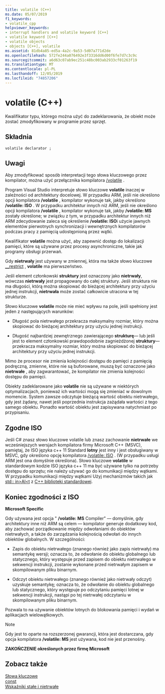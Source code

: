 ```yaml
---
title: volatile (C++)
ms.date: 05/07/2019
f1_keywords:
- volatile_cpp
helpviewer_keywords:
- interrupt handlers and volatile keyword [C++]
- volatile keyword [C++]
- volatile objects
- objects [C++], volatile
ms.assetid: 81db4a85-ed5a-4a2c-9a53-5d07a771d2de
ms.openlocfilehash: 572fe244a076492e3f3316dd6d00f6fe7d7c3c9c
ms.sourcegitcommit: a6d63c07ab9ec251c48bc003ab2933cf01263f19
ms.translationtype: MT
ms.contentlocale: pl-PL
ms.lasthandoff: 12/05/2019
ms.locfileid: "74857206"
---
```

# <a name="volatile-c"></a>volatile (C++)

Kwalifikator typu, którego można użyć do zadeklarowania, że obiekt może zostać zmodyfikowany w programie przez sprzęt.

## <a name="syntax"></a>Składnia

```
volatile declarator ;
```

## <a name="remarks"></a>Uwagi

Aby zmodyfikować sposób interpretacji tego słowa kluczowego przez kompilator, można użyć przełącznika kompilatora [/volatile](../build/reference/volatile-volatile-keyword-interpretation.md) .

Program Visual Studio interpretuje słowo kluczowe **volatile** inaczej w zależności od architektury docelowej. W przypadku ARM, jeśli nie określono opcji kompilatora **/volatile** , kompilator wykonuje tak, jakby określono **/volatile: ISO** . W przypadku architektur innych niż ARM, jeśli nie określono opcji kompilatora **/volatile** , kompilator wykonuje tak, jakby **/volatile: MS** zostały określone; w związku z tym, w przypadku architektur innych niż ARM zdecydowanie zaleca się określenie **/volatile: ISO**i użycie jawnych elementów pierwotnych synchronizacji i wewnętrznych kompilatorów podczas pracy z pamięcią udostępnioną przez wątki.

Kwalifikator **volatile** można użyć, aby zapewnić dostęp do lokalizacji pamięci, które są używane przez procesy asynchroniczne, takie jak programy obsługi przerwań.

Gdy **nietrwały** jest używany w zmiennej, która ma także słowo kluczowe [__restrict](../cpp/extension-restrict.md) , **volatile** ma pierwszeństwo.

Jeśli element członkowski **struktury** jest oznaczony jako **nietrwały**, wówczas **nietrwały** jest propagowany do całej struktury. Jeśli struktura nie ma długości, którą można skopiować do bieżącej architektury przy użyciu jednej instrukcji, **nietrwała** może zostać całkowicie utracona w tej strukturze.

Słowo kluczowe **volatile** może nie mieć wpływu na pole, jeśli spełniony jest jeden z następujących warunków:

- Długość pola nietrwałego przekracza maksymalny rozmiar, który można skopiować do bieżącej architektury przy użyciu jednej instrukcji.

- Długość najbardziej zewnętrznego zawierającego **strukturę**— lub jeśli jest to element członkowski prawdopodobnie zagnieżdżonej **struktury**— przekracza maksymalny rozmiar, który można skopiować do bieżącej architektury przy użyciu jednej instrukcji.

Mimo że procesor nie zmienia kolejności dostępu do pamięci z pamięcią podręczną, zmienne, które nie są buforowane, muszą być oznaczone jako **nietrwałe** , aby zagwarantować, że kompilator nie zmienia kolejności dostępu do pamięci.

Obiekty zadeklarowane jako **volatile** nie są używane w niektórych optymalizacjach, ponieważ ich wartości mogą się zmieniać w dowolnym momencie.  System zawsze odczytuje bieżącą wartość obiektu nietrwałego, gdy jest żądany, nawet jeśli poprzednia instrukcja zażądała wartości z tego samego obiektu.  Ponadto wartość obiektu jest zapisywana natychmiast po przypisaniu.

## <a name="iso-compliant"></a>Zgodne ISO

Jeśli C# znasz słowo kluczowe volatile lub znasz zachowanie **nietrwałe** we wcześniejszych wersjach kompilatora firmy Microsoft C++ (MSVC), pamiętaj, że ISO języka c++ 11 Standard **lotny** jest inny i jest obsługiwany w MSVC, gdy określono opcję kompilatora [/volatile: ISO](../build/reference/volatile-volatile-keyword-interpretation.md) . (W przypadku usługi ARM jest ona domyślnie określona). Słowo kluczowe **volatile** w standardowym kodzie ISO języka c++ 11 ma być używane tylko na potrzeby dostępu do sprzętu; nie należy używać go do komunikacji między wątkami. W przypadku komunikacji między wątkami Użyj mechanizmów takich jak [std:: in>Al\<t](../standard-library/atomic.md) z [ C++ biblioteki standardowej](../standard-library/cpp-standard-library-reference.md).

## <a name="end-of-iso-compliant"></a>Koniec zgodności z ISO

**Microsoft Specific**

Gdy używana jest opcja " **/volatile: MS** Compiler" — domyślnie, gdy architektury inne niż ARM są celem — kompilator generuje dodatkowy kod, aby zachować porządkowanie między odwołaniami do obiektów nietrwałych, a także do zarządzania kolejnością odwołań do innych obiektów globalnych. W szczególności:

- Zapis do obiektu nietrwałego (znanego również jako zapis nietrwały) ma semantykę wersji; oznacza to, że odwołanie do obiektu globalnego lub statycznego, który występuje przed zapisem do obiektu nietrwałego w sekwencji instrukcji, zostanie wykonane przed nietrwałym zapisem w skompilowanym pliku binarnym.

- Odczyt obiektu nietrwałego (znanego również jako nietrwały odczyt) uzyskuje semantykę; oznacza to, że odwołanie do obiektu globalnego lub statycznego, który występuje po odczytaniu pamięci lotnej w sekwencji instrukcji, nastąpi po tej nietrwałej odczytaniu w skompilowanym pliku binarnym.

Pozwala to na używanie obiektów lotnych do blokowania pamięci i wydań w aplikacjach wielowątkowych.

> [!NOTE]
>  Gdy jest to oparte na rozszerzonej gwarancji, która jest dostarczana, gdy opcja kompilatora **/volatile: MS** jest używana, kod nie jest przenośny.

**ZAKOŃCZENIE określonych przez firmę Microsoft**

## <a name="see-also"></a>Zobacz także

[Słowa kluczowe](../cpp/keywords-cpp.md)<br/>
[const](../cpp/const-cpp.md)<br/>
[Wskaźniki stałe i nietrwałe](../cpp/const-and-volatile-pointers.md)